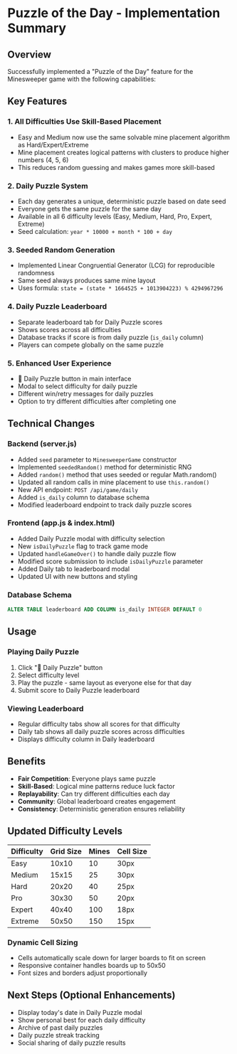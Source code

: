 # Puzzle of the Day - Implementation Summary

## Overview
Successfully implemented a "Puzzle of the Day" feature for the Minesweeper game with the following capabilities:

## Key Features

### 1. **All Difficulties Use Skill-Based Placement**
- Easy and Medium now use the same solvable mine placement algorithm as Hard/Expert/Extreme
- Mine placement creates logical patterns with clusters to produce higher numbers (4, 5, 6)
- This reduces random guessing and makes games more skill-based

### 2. **Daily Puzzle System**
- Each day generates a unique, deterministic puzzle based on date seed
- Everyone gets the same puzzle for the same day
- Available in all 6 difficulty levels (Easy, Medium, Hard, Pro, Expert, Extreme)
- Seed calculation: `year * 10000 + month * 100 + day`

### 3. **Seeded Random Generation**
- Implemented Linear Congruential Generator (LCG) for reproducible randomness
- Same seed always produces same mine layout
- Uses formula: `state = (state * 1664525 + 1013904223) % 4294967296`

### 4. **Daily Puzzle Leaderboard**
- Separate leaderboard tab for Daily Puzzle scores
- Shows scores across all difficulties
- Database tracks if score is from daily puzzle (`is_daily` column)
- Players can compete globally on the same puzzle

### 5. **Enhanced User Experience**
- 📅 Daily Puzzle button in main interface
- Modal to select difficulty for daily puzzle
- Different win/retry messages for daily puzzles
- Option to try different difficulties after completing one

## Technical Changes

### Backend (server.js)
- Added `seed` parameter to `MinesweeperGame` constructor
- Implemented `seededRandom()` method for deterministic RNG
- Added `random()` method that uses seeded or regular Math.random()
- Updated all random calls in mine placement to use `this.random()`
- New API endpoint: `POST /api/game/daily` 
- Added `is_daily` column to database schema
- Modified leaderboard endpoint to track daily puzzle scores

### Frontend (app.js & index.html)
- Added Daily Puzzle modal with difficulty selection
- New `isDailyPuzzle` flag to track game mode
- Updated `handleGameOver()` to handle daily puzzle flow
- Modified score submission to include `isDailyPuzzle` parameter
- Added Daily tab to leaderboard modal
- Updated UI with new buttons and styling

### Database Schema
```sql
ALTER TABLE leaderboard ADD COLUMN is_daily INTEGER DEFAULT 0
```

## Usage

### Playing Daily Puzzle
1. Click "📅 Daily Puzzle" button
2. Select difficulty level
3. Play the puzzle - same layout as everyone else for that day
4. Submit score to Daily Puzzle leaderboard

### Viewing Leaderboard
- Regular difficulty tabs show all scores for that difficulty
- Daily tab shows all daily puzzle scores across difficulties
- Displays difficulty column in Daily leaderboard

## Benefits
- **Fair Competition**: Everyone plays same puzzle
- **Skill-Based**: Logical mine patterns reduce luck factor
- **Replayability**: Can try different difficulties each day
- **Community**: Global leaderboard creates engagement
- **Consistency**: Deterministic generation ensures reliability

## Updated Difficulty Levels

| Difficulty | Grid Size | Mines | Cell Size |
|------------|-----------|-------|----------|
| Easy       | 10x10     | 10    | 30px     |
| Medium     | 15x15     | 25    | 30px     |
| Hard       | 20x20     | 40    | 25px     |
| Pro        | 30x30     | 50    | 20px     |
| Expert     | 40x40     | 100   | 18px     |
| Extreme    | 50x50     | 150   | 15px     |

### Dynamic Cell Sizing
- Cells automatically scale down for larger boards to fit on screen
- Responsive container handles boards up to 50x50
- Font sizes and borders adjust proportionally

## Next Steps (Optional Enhancements)
- Display today's date in Daily Puzzle modal
- Show personal best for each daily difficulty
- Archive of past daily puzzles
- Daily puzzle streak tracking
- Social sharing of daily puzzle results
